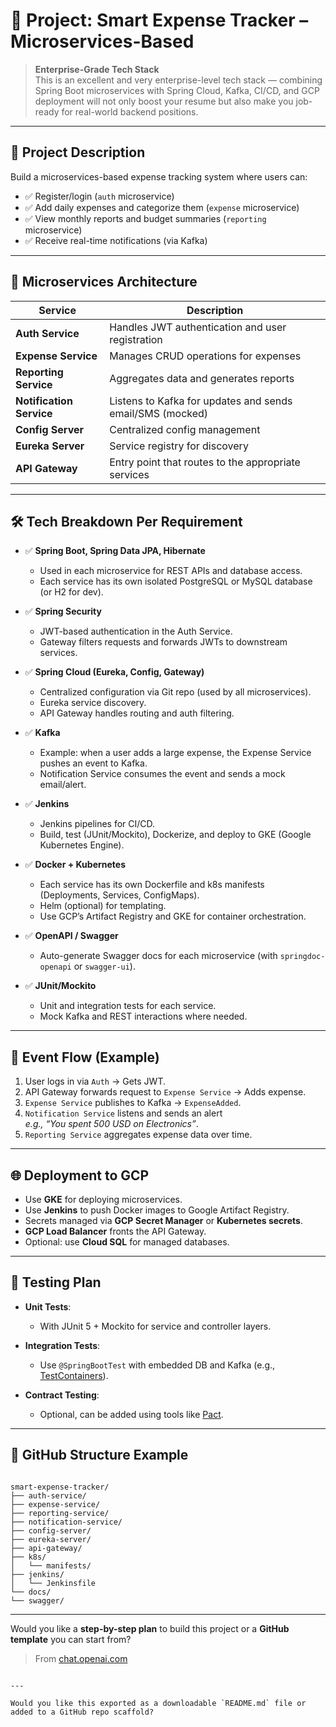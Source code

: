 
# 🚀 Project: Smart Expense Tracker – Microservices-Based

> **Enterprise-Grade Tech Stack**  
> This is an excellent and very enterprise-level tech stack — combining Spring Boot microservices with Spring Cloud, Kafka, CI/CD, and GCP deployment will not only boost your resume but also make you job-ready for real-world backend positions.

---

## 🎯 Project Description

Build a microservices-based expense tracking system where users can:

- ✅ Register/login (`auth` microservice)
- ✅ Add daily expenses and categorize them (`expense` microservice)
- ✅ View monthly reports and budget summaries (`reporting` microservice)
- ✅ Receive real-time notifications (via Kafka)

---

## 🧱 Microservices Architecture

| Service              | Description                                                         |
|----------------------|---------------------------------------------------------------------|
| **Auth Service**      | Handles JWT authentication and user registration                   |
| **Expense Service**   | Manages CRUD operations for expenses                                |
| **Reporting Service** | Aggregates data and generates reports                               |
| **Notification Service** | Listens to Kafka for updates and sends email/SMS (mocked)        |
| **Config Server**     | Centralized config management                                       |
| **Eureka Server**     | Service registry for discovery                                      |
| **API Gateway**       | Entry point that routes to the appropriate services                 |

---

## 🛠️ Tech Breakdown Per Requirement

- ✅ **Spring Boot, Spring Data JPA, Hibernate**  
  - Used in each microservice for REST APIs and database access.  
  - Each service has its own isolated PostgreSQL or MySQL database (or H2 for dev).

- ✅ **Spring Security**  
  - JWT-based authentication in the Auth Service.  
  - Gateway filters requests and forwards JWTs to downstream services.

- ✅ **Spring Cloud (Eureka, Config, Gateway)**  
  - Centralized configuration via Git repo (used by all microservices).  
  - Eureka service discovery.  
  - API Gateway handles routing and auth filtering.

- ✅ **Kafka**  
  - Example: when a user adds a large expense, the Expense Service pushes an event to Kafka.  
  - Notification Service consumes the event and sends a mock email/alert.

- ✅ **Jenkins**  
  - Jenkins pipelines for CI/CD.  
  - Build, test (JUnit/Mockito), Dockerize, and deploy to GKE (Google Kubernetes Engine).

- ✅ **Docker + Kubernetes**  
  - Each service has its own Dockerfile and k8s manifests (Deployments, Services, ConfigMaps).  
  - Helm (optional) for templating.  
  - Use GCP’s Artifact Registry and GKE for container orchestration.

- ✅ **OpenAPI / Swagger**  
  - Auto-generate Swagger docs for each microservice (with `springdoc-openapi` or `swagger-ui`).

- ✅ **JUnit/Mockito**  
  - Unit and integration tests for each service.  
  - Mock Kafka and REST interactions where needed.

---

## 🔁 Event Flow (Example)

1. User logs in via `Auth` → Gets JWT.  
2. API Gateway forwards request to `Expense Service` → Adds expense.  
3. `Expense Service` publishes to Kafka → `ExpenseAdded`.  
4. `Notification Service` listens and sends an alert  
   _e.g., “You spent 500 USD on Electronics”_.  
5. `Reporting Service` aggregates expense data over time.

---

## 🌐 Deployment to GCP

- Use **GKE** for deploying microservices.  
- Use **Jenkins** to push Docker images to Google Artifact Registry.  
- Secrets managed via **GCP Secret Manager** or **Kubernetes secrets**.  
- **GCP Load Balancer** fronts the API Gateway.  
- Optional: use **Cloud SQL** for managed databases.

---

## 🧪 Testing Plan

- **Unit Tests**:  
  - With JUnit 5 + Mockito for service and controller layers.
  
- **Integration Tests**:  
  - Use `@SpringBootTest` with embedded DB and Kafka (e.g., [TestContainers](https://www.testcontainers.org/)).

- **Contract Testing**:  
  - Optional, can be added using tools like [Pact](https://docs.pact.io/).

---

## 📁 GitHub Structure Example

```

smart-expense-tracker/
├── auth-service/
├── expense-service/
├── reporting-service/
├── notification-service/
├── config-server/
├── eureka-server/
├── api-gateway/
├── k8s/
│   └── manifests/
├── jenkins/
│   └── Jenkinsfile
└── docs/
└── swagger/

```

---

Would you like a **step-by-step plan** to build this project or a **GitHub template** you can start from?

> From [chat.openai.com](https://chat.openai.com/)
```

---

Would you like this exported as a downloadable `README.md` file or added to a GitHub repo scaffold?
